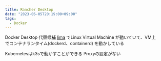 ```yaml
---
title: Rancher Desktop
date: "2023-05-05T20:19:00+09:00"
tags:
  - Docker
---
```

 

Docker Desktop 代替候補
[lima](https://github.com/lima-vm/lima) でLinux Virtual Machine が動いていて、VM上でコンテナランタイム(dockerd、containerd) を動かしている

Kubernetesはk3sで動かすことができる
Proxyの設定がない

